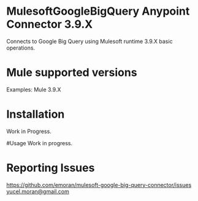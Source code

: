 # MulesoftGoogleBigQuery Anypoint Connector 3.9.X

Connects to Google Big Query using Mulesoft runtime 3.9.X basic operations.

# Mule supported versions
Examples:
Mule 3.9.X

# Installation 
Work in Progress.

#Usage
Work in progress.

# Reporting Issues
https://github.com/emoran/mulesoft-google-big-query-connector/issues
yucel.moran@gmail.com
